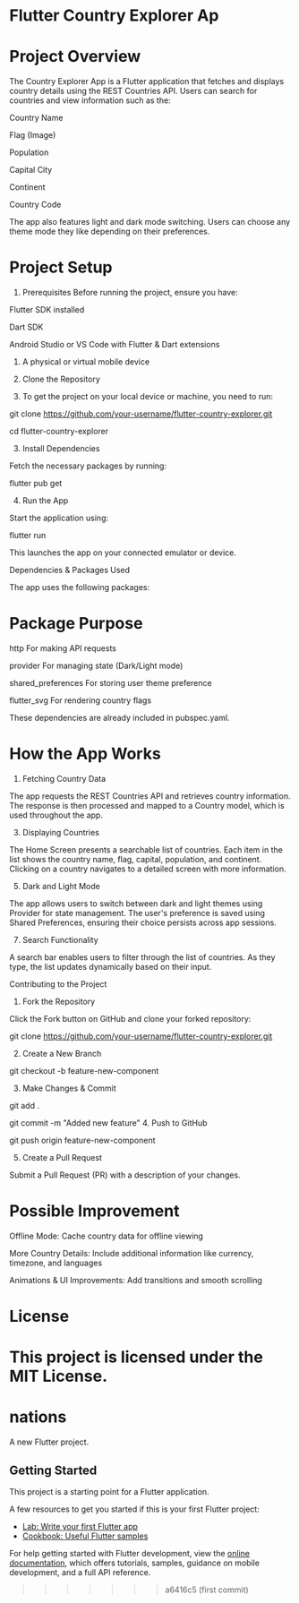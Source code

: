 
# Flutter Country Explorer Ap

# Project Overview
The Country Explorer App is a Flutter application that fetches and displays country details using the REST Countries API. Users can search for countries and view information such as the:

Country Name

Flag (Image)

Population

Capital City

Continent

Country Code

The app also features light and dark mode switching. Users can choose any theme mode they like depending on their preferences. 

# Project Setup
1. Prerequisites
Before running the project, ensure you have:

Flutter SDK installed 

Dart SDK 

Android Studio or VS Code with Flutter & Dart extensions

1. A physical or virtual mobile device

2. Clone the Repository

   
3. To get the project on your local device or machine, you need to run:


git clone https://github.com/your-username/flutter-country-explorer.git

cd flutter-country-explorer

3. Install Dependencies


Fetch the necessary packages by running:


flutter pub get

4. Run the App

   
Start the application using:


flutter run

This launches the app on your connected emulator or device.

Dependencies & Packages Used

The app uses the following packages:

# Package	Purpose

http	For making API requests

provider	For managing state (Dark/Light mode)

shared_preferences	For storing user theme preference

flutter_svg	For rendering country flags

These dependencies are already included in pubspec.yaml.

# How the App Works

1. Fetching Country Data

   
The app requests the REST Countries API and retrieves country information. The response is then processed and mapped to a Country model, which is used throughout the app.

3. Displaying Countries

   
The Home Screen presents a searchable list of countries. Each item in the list shows the country name, flag, capital, population, and continent. Clicking on a country navigates to a detailed screen with more information.

5. Dark and Light Mode

   
The app allows users to switch between dark and light themes using Provider for state management. The user's preference is saved using Shared Preferences, ensuring their choice persists across app sessions.

7. Search Functionality

   
A search bar enables users to filter through the list of countries. As they type, the list updates dynamically based on their input.

Contributing to the Project

1. Fork the Repository

   
Click the Fork button on GitHub and clone your forked repository:


git clone https://github.com/your-username/flutter-country-explorer.git

2. Create a New Branch

git checkout -b feature-new-component

3. Make Changes & Commit

git add .

git commit -m "Added new feature"
4. Push to GitHub

git push origin feature-new-component

5. Create a Pull Request
   
Submit a Pull Request (PR) with a description of your changes.

# Possible Improvement

Offline Mode: Cache country data for offline viewing

More Country Details: Include additional information like currency, timezone, and languages

Animations & UI Improvements: Add transitions and smooth scrolling

# License

This project is licensed under the MIT License.
=======
# nations

A new Flutter project.

## Getting Started

This project is a starting point for a Flutter application.

A few resources to get you started if this is your first Flutter project:

- [Lab: Write your first Flutter app](https://docs.flutter.dev/get-started/codelab)
- [Cookbook: Useful Flutter samples](https://docs.flutter.dev/cookbook)

For help getting started with Flutter development, view the
[online documentation](https://docs.flutter.dev/), which offers tutorials,
samples, guidance on mobile development, and a full API reference.
>>>>>>> a6416c5 (first commit)
